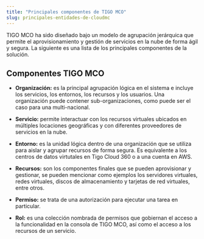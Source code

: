 ```yaml
---
title: "Principales componentes de TIGO MCO"
slug: principales-entidades-de-cloudmc
---
```


TIGO MCO ha sido diseñado bajo un modelo de agrupación jerárquica que permite el aprovisionamiento y gestión de servicios en la nube de forma ágil y segura. La siguiente es una lista de los principales componentes de la solución.

## Componentes TIGO MCO

- **Organización:** es la principal agrupación lógica en el sistema e incluye los servicios, los entornos, los recursos y los usuarios. Una organización puede contener sub-organizaciones, como puede ser el caso para una multi-nacional.

- **Servicio:** permite interactuar con los recursos virtuales ubicados en múltiples locaciones geográficas y con diferentes proveedores de servicios en la nube.

- **Entorno:** es la unidad lógica dentro de una organización que se utiliza para aislar y agrupar recursos de forma segura. Es equivalente a los centros de datos virtutales en Tigo Cloud 360 o a una cuenta en AWS.

- **Recursos:** son los componentes finales que se pueden aprovisionar y gestionar, se pueden mencionar como ejemplos los servidores virtuales, redes virtuales, discos de almacenamiento y tarjetas de red virtuales, entre otros.

- **Permiso:** se trata de una autorización para ejecutar una tarea en particular.

- **Rol:** es una colección nombrada de permisos que gobiernan el acceso a la funcionalidad en la consola de TIGO MCO, así como el acceso a los recursos de un servicio.
